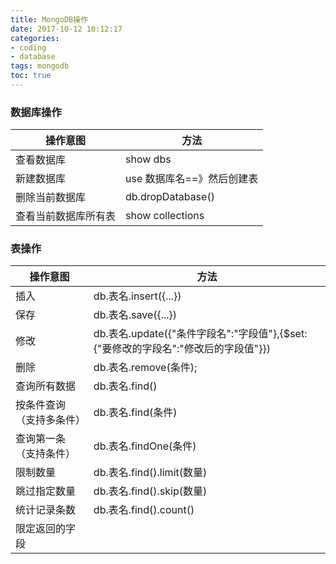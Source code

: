 ```yaml
---
title: MongoDB操作
date: 2017-10-12 10:12:17
categories:
- coding
- database
tags: mongodb
toc: true
---
```


### 数据库操作

操作意图 | 方法
---|---
查看数据库 | show dbs
新建数据库 | use 数据库名==》然后创建表
删除当前数据库 | db.dropDatabase()
查看当前数据库所有表 | show collections

<!--more-->
### 表操作

操作意图 | 方法 
---|---
插入 | db.表名.insert({...})
保存 | db.表名.save({...})
修改 | db.表名.update({"条件字段名":"字段值"},{$set:{"要修改的字段名":"修改后的字段值"}})
删除 | db.表名.remove(条件);
查询所有数据 | db.表名.find()
按条件查询（支持多条件）| db.表名.find(条件)
查询第一条（支持条件）| db.表名.findOne(条件)
限制数量 | db.表名.find().limit(数量)
跳过指定数量 | db.表名.find().skip(数量)
统计记录条数 | db.表名.find().count()
限定返回的字段 | 